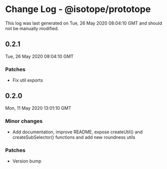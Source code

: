# Change Log - @isotope/prototope

This log was last generated on Tue, 26 May 2020 08:04:10 GMT and should not be manually modified.

## 0.2.1
Tue, 26 May 2020 08:04:10 GMT

### Patches

- Fix util exports

## 0.2.0
Mon, 11 May 2020 13:01:10 GMT

### Minor changes

- Add documentation, improve README, expose createUtil() and createSubSelector() functions and add new roundness utils

### Patches

- Version bump

